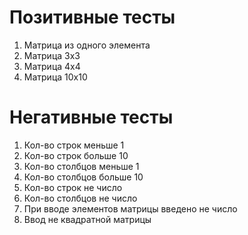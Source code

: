 # Позитивные тесты

1. Матрица из одного элемента
2. Матрица 3х3
3. Матрица 4х4
4. Матрица 10х10 

# Негативные тесты

1. Кол-во строк меньше 1
2. Кол-во строк больше 10
3. Кол-во столбцов меньше 1
4. Кол-во столбцов больше 10
5. Кол-во строк не число
6. Кол-во столбцов не число
7. При вводе элементов матрицы введено не число
8. Ввод не квадратной матрицы
